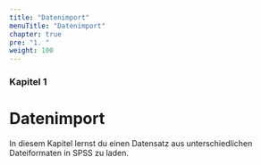 ```yaml
---
title: "Datenimport"
menuTitle: "Datenimport"
chapter: true
pre: "1. "
weight: 100
---
```


### Kapitel 1 

# Datenimport

In diesem Kapitel lernst du einen Datensatz aus unterschiedlichen Dateiformaten in SPSS zu laden.